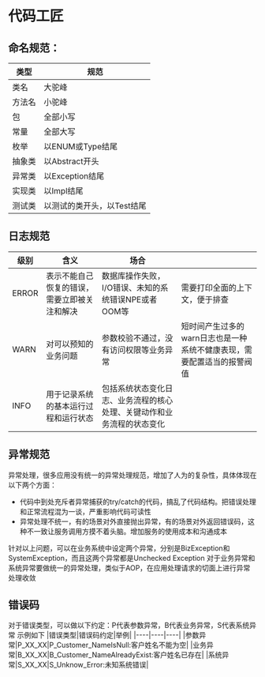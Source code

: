 # 代码工匠

## 命名规范：

|类型|规范|
|----|----|
|类名|大驼峰|
|方法名|小驼峰|
|包|全部小写|
|常量|全部大写|
|枚举|以ENUM或Type结尾|
|抽象类|以Abstract开头|
|异常类|以Exception结尾|
|实现类|以Impl结尾|
|测试类|以测试的类开头，以Test结尾|

## 日志规范

|级别|含义|场合||
|----|----|----|----|
|ERROR|表示不能自己恢复的错误，需要立即被关注和解决|数据库操作失败，I/O错误、未知的系统错误NPE或者OOM等|需要打印全面的上下文，便于排查|
|WARN|对可以预知的业务问题|参数校验不通过，没有访问权限等业务异常|短时间产生过多的warn日志也是一种系统不健康表现，需要配置适当的报警阀值|
|INFO|用于记录系统的基本运行过程和运行状态|包括系统状态变化日志、业务流程的核心处理、关键动作和业务流程的状态变化|

## 异常规范

异常处理，很多应用没有统一的异常处理规范，增加了人为的复杂性，具体体现在以下两个方面：
- 代码中到处充斥者异常捕获的try/catch的代码，搞乱了代码结构。把错误处理和正常流程混为一谈，严重影响代码可读性
-  异常处理不统一，有的场景对外直接抛出异常，有的场景对外返回错误码，这种不一致让服务调用方摸不着头脑。增加服务的使用成本和沟通成本
  
针对以上问题，可以在业务系统中设定两个异常，分别是BizException和SystemException，而且这两个异常都是Unchecked Exception
对于业务异常和系统异常要做统一的异常处理，类似于AOP，在应用处理请求的切面上进行异常处理收敛

## 错误码

对于错误类型，可以做以下约定：P代表参数异常，B代表业务异常，S代表系统异常
示例如下
|错误类型|错误码约定|举例|
|----|----|----|
|参数异常|P_XX_XX|P_Customer_NameIsNull:客户姓名不能为空|
|业务异常|B_XX_XX|B_Customer_NameAlreadyExist:客户姓名已存在|
|系统异常|S_XX_XX|S_Unknow_Error:未知系统错误|

